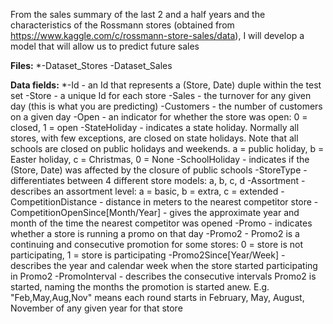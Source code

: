 From the sales summary of the last 2 and a half years and the characteristics of the Rossmann stores (obtained from https://www.kaggle.com/c/rossmann-store-sales/data), I will develop a model that will allow us to predict future sales

**Files:** 
 *-Dataset_Stores
  -Dataset_Sales

**Data fields:**
  *-Id - an Id that represents a (Store, Date) duple within the test set
  -Store - a unique Id for each store
  -Sales - the turnover for any given day (this is what you are predicting)
  -Customers - the number of customers on a given day
  -Open - an indicator for whether the store was open: 0 = closed, 1 = open
  -StateHoliday - indicates a state holiday. Normally all stores, with few exceptions, are closed on state holidays. Note that all schools are closed on public   holidays and weekends. a = public holiday, b = Easter holiday, c = Christmas, 0 = None
  -SchoolHoliday - indicates if the (Store, Date) was affected by the closure of public schools
  -StoreType - differentiates between 4 different store models: a, b, c, d
  -Assortment - describes an assortment level: a = basic, b = extra, c = extended
  -CompetitionDistance - distance in meters to the nearest competitor store
  -CompetitionOpenSince[Month/Year] - gives the approximate year and month of the time the nearest competitor was opened
  -Promo - indicates whether a store is running a promo on that day
  -Promo2 - Promo2 is a continuing and consecutive promotion for some stores: 0 = store is not participating, 1 = store is participating
  -Promo2Since[Year/Week] - describes the year and calendar week when the store started participating in Promo2
  -PromoInterval - describes the consecutive intervals Promo2 is started, naming the months the promotion is started anew. E.g. "Feb,May,Aug,Nov" means each round starts in February, May, August, November of any given year for that store
